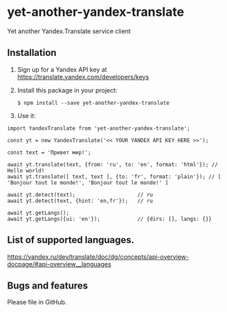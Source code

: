 # yet-another-yandex-translate
Yet another Yandex.Translate service client

## Installation

1.  Sign up for a Yandex API key at https://translate.yandex.com/developers/keys

2.  Install this package in your project:

        $ npm install --save yet-another-yandex-translate

3.  Use it:

```
import YandexTranslate from 'yet-another-yandex-translate';

const yt = new YandexTranslate('<< YOUR YANDEX API KEY HERE >>');

const text = 'Привет мир!';

await yt.translate(text, {from: 'ru', to: 'en', format: 'html'}); // Hello world!
await yt.translate([ text, text ], {to: 'fr', format: 'plain'}); // [ 'Bonjour tout le monde!', 'Bonjour tout le monde!' ]

await yt.detect(text);                    // ru
await yt.detect(text, {hint: 'en,fr'});   // ru

await yt.getLangs();
await yt.getLangs({ui: 'en'});            // {dirs: [], langs: {}}
```

## List of supported languages.

https://yandex.ru/dev/translate/doc/dg/concepts/api-overview-docpage/#api-overview__languages

## Bugs and features

Please file in GitHub.
